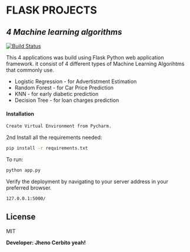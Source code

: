 # FLASK PROJECTS
## _4 Machine learning algorithms_



[![Build Status](https://travis-ci.org/joemccann/dillinger.svg?branch=master)](https://github.com/Senpaixyz)

This 4 applications was build using Flask Python web application framework.
it consist of 4 different types of Machine Learning Algorihtms that commonly
use.

- Logistic Regression - for Advertistment Estimation
- Random Forest - for Car Price Prediction
- KNN  - for early diabetic prediction
- Decision Tree - for loan charges prediction

#### Installation
```sh
Create Virtual Environment from Pycharm.
```
2nd Install all the requirements needed:

```sh
pip install -r requirements.txt
```
To run:

```sh
python app.py
```

Verify the deployment by navigating to your server address in
your preferred browser.

```sh
127.0.0.1:5000/ 
```
## License

MIT

**Developer: Jheno Cerbito yeah!**